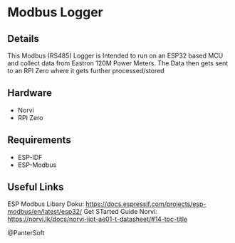 # Modbus Logger

## Details
This Modbus (RS485) Logger is Intended to run on an ESP32 based MCU and collect data from Eastron 120M Power Meters. The Data then gets sent to an RPI Zero where it gets further processed/stored

## Hardware
- Norvi
- RPI Zero

## Requirements
- ESP-IDF
- ESP-Modbus

## Useful Links
ESP Modbus Libary Doku: https://docs.espressif.com/projects/esp-modbus/en/latest/esp32/
Get STarted Guide Norvi: https://norvi.lk/docs/norvi-iiot-ae01-t-datasheet/#14-toc-title

@PanterSoft